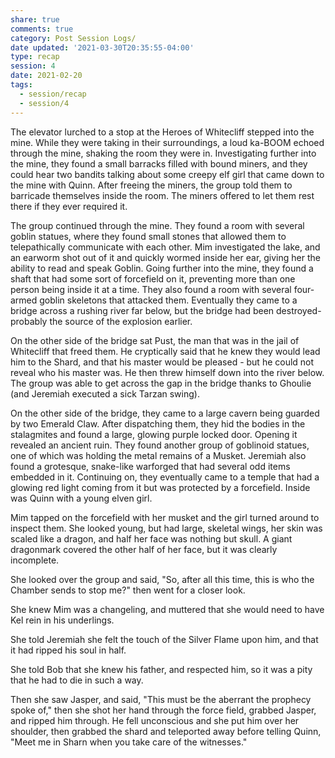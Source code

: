 ```yaml
---
share: true
comments: true
category: Post Session Logs/
date updated: '2021-03-30T20:35:55-04:00'
type: recap
session: 4
date: 2021-02-20
tags:
  - session/recap
  - session/4
---
```


The elevator lurched to a stop at the Heroes of Whitecliff stepped into the mine. While they were taking in their surroundings, a loud ka-BOOM echoed through the mine, shaking the room they were in. Investigating further into the mine, they found a small barracks filled with bound miners, and they could hear two bandits talking about some creepy elf girl that came down to the mine with Quinn. After freeing the miners, the group told them to barricade themselves inside the room. The miners offered to let them rest there if they ever required it.

The group continued through the mine. They found a room with several goblin statues, where they found small stones that allowed them to telepathically communicate with each other. Mim investigated the lake, and an earworm shot out of it and quickly wormed inside her ear, giving her the ability to read and speak Goblin. Going further into the mine, they found a shaft that had some sort of forcefield on it, preventing more than one person being inside it at a time. They also found a room with several four-armed goblin skeletons that attacked them. Eventually they came to a bridge across a rushing river far below, but the bridge had been destroyed-probably the source of the explosion earlier.

On the other side of the bridge sat Pust, the man that was in the jail of Whitecliff that freed them. He cryptically said that he knew they would lead him to the Shard, and that his master would be pleased - but he could not reveal who his master was. He then threw himself down into the river below. The group was able to get across the gap in the bridge thanks to Ghoulie (and Jeremiah executed a sick Tarzan swing).

On the other side of the bridge, they came to a large cavern being guarded by two Emerald Claw. After dispatching them, they hid the bodies in the stalagmites and found a large, glowing purple locked door. Opening it revealed an ancient ruin. They found another group of goblinoid statues, one of which was holding the metal remains of a Musket. Jeremiah also found a grotesque, snake-like warforged that had several odd items embedded in it. Continuing on, they eventually came to a temple that had a glowing red light coming from it but was protected by a forcefield. Inside was Quinn with a young elven girl.

Mim tapped on the forcefield with her musket and the girl turned around to inspect them. She looked young, but had large, skeletal wings, her skin was scaled like a dragon, and half her face was nothing but skull. A giant dragonmark covered the other half of her face, but it was clearly incomplete.

She looked over the group and said, "So, after all this time, this is who the Chamber sends to stop me?" then went for a closer look.

She knew Mim was a changeling, and muttered that she would need to have Kel rein in his underlings.

She told Jeremiah she felt the touch of the Silver Flame upon him, and that it had ripped his soul in half.

She told Bob that she knew his father, and respected him, so it was a pity that he had to die in such a way.

Then she saw Jasper, and said, "This must be the aberrant the prophecy spoke of," then she shot her hand through the force field, grabbed Jasper, and ripped him through. He fell unconscious and she put him over her shoulder, then grabbed the shard and teleported away before telling Quinn, "Meet me in Sharn when you take care of the witnesses."

